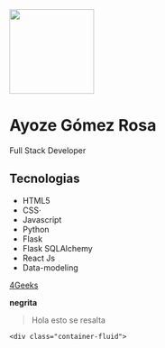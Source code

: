 <img src="https://avatars.githubusercontent.com/u/130746651?v=4" atl="..." height="150">

# Ayoze Gómez Rosa

Full Stack Developer

## Tecnologias

- HTML5
- CSS·
- Javascript
- Python
- Flask
- Flask SQLAlchemy
- React Js
- Data-modeling

[4Geeks](http://www.google.com)

**negrita**

> Hola esto se resalta



``<div class="container-fluid">``
